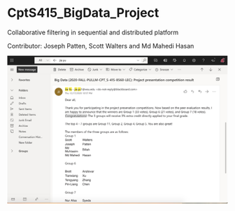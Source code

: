 # CptS415_BigData_Project
Collaborative filtering in sequential and distributed platform

Contributor: Joseph Patten, Scott Walters and Md Mahedi Hasan

![alt text](https://github.com/mmbillah/AmazonRecommenderSystems_Spark/blob/main/ProjectCompetitionResult.jpeg?raw=true)

